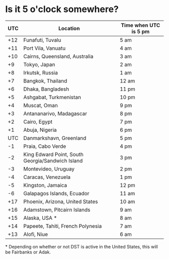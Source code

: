 # Is it 5 o'clock somewhere?

UTC | Location                          | Time when UTC is 5 pm
--- | ---                               | ---
+12 | Funafuti, Tuvalu                  |  5 am
+11 | Port Vila, Vanuatu                |  4 am
+10 | Cairns, Queensland, Australia     |  3 am
+9  | Tokyo, Japan                      |  2 am
+8  | Irkutsk, Russia                   |  1 am
+7  | Bangkok, Thailand                 | 12 am
+6  | Dhaka, Bangladesh                 | 11 pm
+5  | Ashgabat, Turkmenistan            | 10 pm
+4  | Muscat, Oman                      |  9 pm
+3  | Antananarivo, Madagascar          |  8 pm
+2  | Cairo, Egypt                      |  7 pm
+1  | Abuja, Nigeria                    |  6 pm
UTC | Danmarkshavn, Greenland           |  5 pm
-1  | Praia, Cabo Verde                 |  4 pm
-2  | King Edward Point, South Georgia/Sandwich Island | 3 pm
-3  | Montevideo, Uruguay               |  2 pm
-4  | Caracas, Venezuela                |  1 pm
-5  | Kingston, Jamaica                 | 12 pm
-6  | Galapagos Islands, Ecuador        | 11 am
+17 | Phoenix, Arizona, United States   | 10 am
+16 | Adamstown, Pitcairn Islands       |  9 am
+15 | Alaska, USA \*                    |  8 am
+14 | Papeete, Tahiti, French Polynesia |  7 am
+13 | Alofi, Niue                       |  6 am

\* Depending on whether or not DST is active in the United States, this will be
Fairbanks or Adak.
